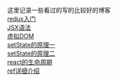 这里记录一些看过的写的比较好的博客<br>
[redux入门](http://www.ruanyifeng.com/blog/2016/09/redux_tutorial_part_one_basic_usages.html)<br>
[JSX语法](https://www.jianshu.com/p/7e872afeae42)<br>
[虚拟DOM](https://www.jianshu.com/p/616999666920)<br>
[setState的原理一](https://www.jianshu.com/p/1e7e956ec1ee)<br>
[setState的原理二](http://www.cnblogs.com/jasonlzy/p/8046118.html)<br>
[react的生命周期](https://segmentfault.com/a/1190000004168886?utm_source=tag-newest)<br>
[ref详细介绍](https://segmentfault.com/a/1190000008665915)
